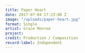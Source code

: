 ```yaml
---
title: Paper Heart
date: 2017-07-04 17:23:00 Z
image: "/uploads/paper-heart.jpg"
format: Single
artist: Grace Monroe
project: 
credit: Production / Composition
record-label: Independent
---
```


